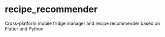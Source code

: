 # recipe_recommender
Cross-platform mobile fridge manager and recipe recommender based on Flutter and Python.
